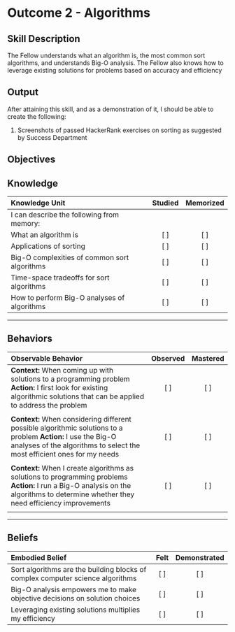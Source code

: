 # Outcome 2 - Algorithms

**Skill Description**
----------
The Fellow understands what an algorithm is, the most common sort algorithms, and understands Big-O analysis. The Fellow also knows how to leverage existing solutions for problems based on accuracy and efficiency


**Output**
----------
After attaining this skill, and as a demonstration of it, I should be able to create the following:

1. Screenshots of passed HackerRank exercises on sorting as suggested by Success Department


**Objectives**
----------
## **Knowledge**


| Knowledge Unit   |      Studied      | Memorized |
|:-------------|:------------------:|:--------:|
| I can describe the following from memory: | | |
| What an algorithm is | [ ] | [ ]  |
| Applications of sorting | [ ] | [ ]  |
| Big-O complexities of common sort algorithms | [ ] | [ ]  |
| Time-space tradeoffs for sort algorithms | [ ] | [ ]  |
| How to perform Big-O analyses of algorithms | [ ] | [ ]  |



----------


## **Behaviors**

| Observable Behavior   |      Observed      | Mastered |
|:-------------|:------------------:|:--------:|
| **Context:** When coming up with solutions to a programming problem **Action:** I first look for existing algorithmic solutions that can be applied to address the problem | [ ] | [ ] |
| | | |
| **Context:** When considering different possible algorithmic solutions to a problem **Action:** I use the Big-O analyses of the algorithms to select the most efficient ones for my needs | [ ] | [ ] |
| | | |
| **Context:** When I create algorithms as solutions to programming problems **Action:** I run a Big-O analysis on the algorithms to determine whether they need efficiency improvements| [ ] | [ ] |
| | | |



----------


## **Beliefs**


| Embodied Belief   |      Felt      | Demonstrated |
|:-------------|:------------------:|:--------:|
| Sort algorithms are the building blocks of complex computer science algorithms | [ ] | [ ] |
| Big-O analysis empowers me to make objective decisions on solution choices | [ ] | [ ] |
| Leveraging existing solutions multiplies my efficiency | [ ] | [ ] |
